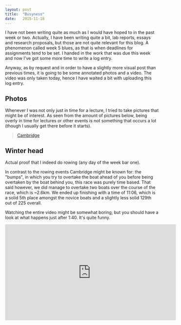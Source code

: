 ```yaml
---
layout: post
title:  "Busyness"
date:   2015-11-18
---
```


I have not been writing quite as much as I would have hoped to in the past week or two. Actually, I have been writing quite a bit, lab reports, essays and research proposals, but those are not quite relevant for this blog. A phenomenon called week 5 blues, as that is when deadlines for assignments tend to be set. I handed in the work that was due this week and now I've got some more time to write a log entry.

Anyway, as by request and in order to have a slightly more visual post than previous times, it is going to be some annotated photos and a video. The video was only taken today, hence I have waited a bit with uploading this log entry.

## Photos
Whenever I was not only just in time for a lecture, I tried to take pictures that might be of interest. As seen from the amount of pictures below, being overly in time for lectures or other events is not something that occurs a lot (though I usually get there before it starts).

<blockquote class="imgur-embed-pub" lang="en" data-id="a/kmXEX"><a href="//imgur.com/a/kmXEX">Cambridge</a></blockquote><script async src="//s.imgur.com/min/embed.js" charset="utf-8"></script>

## Winter head
Actual proof that I indeed do rowing (any day of the week bar one).

In contrast to the rowing events Cambridge might be known for: the "bumps", in which you try to overtake the boat ahead of you before being overtaken by the boat behind you, this race was purely time based. That said however, we did manage to overtake two boats over the course of the race, which is ~2.6km. We ended up finishing with a time of 11:06, which is a solid 5th place amongst the novice boats and a slightly less solid 129th out of 225 overall.

Watching the entire video might be somewhat boring, but you should have a look at what happens just after 1:40. It's quite funny.

<iframe width="560" height="315" src="https://www.youtube.com/embed/L9nzOyHJe40" frameborder="0" allowfullscreen></iframe>
